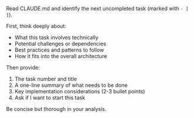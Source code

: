 Read CLAUDE.md and identify the next uncompleted task (marked with `- [ ]`).

First, think deeply about:

- What this task involves technically
- Potential challenges or dependencies
- Best practices and patterns to follow
- How it fits into the overall architecture

Then provide:

1. The task number and title
2. A one-line summary of what needs to be done
3. Key implementation considerations (2-3 bullet points)
4. Ask if I want to start this task

Be concise but thorough in your analysis.
